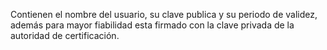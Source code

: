 Contienen el nombre del usuario, su clave publica y su periodo de validez, además para mayor fiabilidad esta firmado con la clave privada de la autoridad de certificación.
